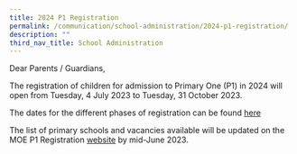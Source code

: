 ```yaml
---
title: 2024 P1 Registration
permalink: /communication/school-administration/2024-p1-registration/
description: ""
third_nav_title: School Administration
---
```

Dear Parents / Guardians, 

The registration of children for admission to Primary One (P1) in 2024 will open from Tuesday, 4 July 2023 to Tuesday, 31 October 2023.

The dates for the different phases of registration can be found [here](https://www.moe.gov.sg/primary/p1-registration/registration-phases-key-dates)

The list of primary schools and vacancies available will be updated on the MOE P1 Registration [website](https://www.moe.gov.sg/primary/p1-registration) by mid-June 2023.